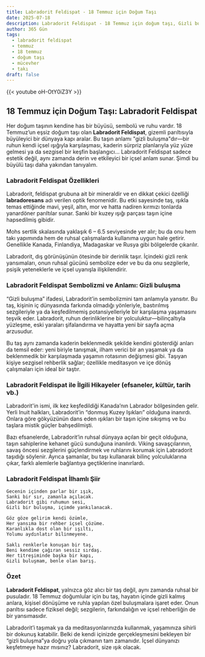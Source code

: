 ```yaml
---
title: Labradorit Feldispat - 18 Temmuz için Doğum Taşı
date: 2025-07-18
description: Labradorit Feldispat - 18 Temmuz için doğum taşı, Gizli buluşma sembolü. Bu özel taşın derin anlamını öğrenin.
author: 365 Gün
tags:
  - labradorit feldispat
  - temmuz
  - 18 temmuz
  - doğum taşı
  - mücevher
  - takı
draft: false
---
```


{{< youtube oH-OtY0iZ3Y >}}

## 18 Temmuz için Doğum Taşı: Labradorit Feldispat

Her doğum taşının kendine has bir büyüsü, sembolü ve ruhu vardır. 18 Temmuz’un eşsiz doğum taşı olan **Labradorit Feldispat**, gizemli parıltısıyla büyüleyici bir dünyaya kapı aralar. Bu taşın anlamı "gizli buluşma"dır—bir ruhun kendi içsel ışığıyla karşılaşması, kaderin sürpriz planlarıyla yüz yüze gelmesi ya da sezgisel bir keşfin başlangıcı... Labradorit Feldispat sadece estetik değil, aynı zamanda derin ve etkileyici bir içsel anlam sunar. Şimdi bu büyülü taşı daha yakından tanıyalım.

### Labradorit Feldispat Özellikleri

Labradorit, feldispat grubuna ait bir mineraldir ve en dikkat çekici özelliği **labradoresans** adı verilen optik fenomenidir. Bu etki sayesinde taş, ışıkla temas ettiğinde mavi, yeşil, altın, mor ve hatta nadiren kırmızı tonlarda yanardöner parıltılar sunar. Sanki bir kuzey ışığı parçası taşın içine hapsedilmiş gibidir.

Mohs sertlik skalasında yaklaşık 6 – 6.5 seviyesinde yer alır; bu da onu hem takı yapımında hem de ruhsal çalışmalarda kullanıma uygun hale getirir. Genellikle Kanada, Finlandiya, Madagaskar ve Rusya gibi bölgelerde çıkarılır.

Labradorit, dış görünüşünün ötesinde bir derinlik taşır. İçindeki gizli renk yansımaları, onun ruhsal gücünü sembolize eder ve bu da onu sezgilerle, psişik yeteneklerle ve içsel uyanışla ilişkilendirir.

### Labradorit Feldispat Sembolizmi ve Anlamı: Gizli buluşma

“Gizli buluşma” ifadesi, Labradorit’in sembolizmini tam anlamıyla yansıtır. Bu taş, kişinin iç dünyasında farkında olmadığı yönleriyle, bastırılmış sezgileriyle ya da keşfedilmemiş potansiyelleriyle bir karşılaşma yaşamasını teşvik eder. Labradorit, ruhun derinliklerine bir yolculuktur—bilinçaltıyla yüzleşme, eski yaraları şifalandırma ve hayatta yeni bir sayfa açma arzusudur.

Bu taş aynı zamanda kaderin beklenmedik şekilde kendini gösterdiği anları da temsil eder: yeni biriyle tanışmak, ilham verici bir an yaşamak ya da beklenmedik bir karşılaşmada yaşamın rotasının değişmesi gibi. Taşıyan kişiye sezgisel rehberlik sağlar; özellikle meditasyon ve içe dönüş çalışmaları için ideal bir taştır.

### Labradorit Feldispat ile İlgili Hikayeler (efsaneler, kültür, tarih vb.)

Labradorit'in ismi, ilk kez keşfedildiği Kanada’nın Labrador bölgesinden gelir. Yerli Inuit halkları, Labradorit’in “donmuş Kuzey Işıkları” olduğuna inanırdı. Onlara göre gökyüzünün dans eden ışıkları bir taşın içine sıkışmış ve bu taşlara mistik güçler bahşedilmişti.

Bazı efsanelerde, Labradorit’in ruhsal dünyaya açılan bir geçit olduğuna, taşın sahiplerine kehanet gücü sunduğuna inanılırdı. Viking savaşçılarının, savaş öncesi sezgilerini güçlendirmek ve ruhlarını korumak için Labradorit taşıdığı söylenir. Ayrıca şamanlar, bu taşı kullanarak bilinç yolculuklarına çıkar, farklı alemlerle bağlantıya geçtiklerine inanırlardı.

### Labradorit Feldispat İlhamlı Şiir

```
Gecenin içinden parlar bir ışık,  
Sanki bir sır, zamanla açılacak.  
Labradorit gibi ruhumun sesi,  
Gizli bir buluşma, içimde yankılanacak.

Göz göze gelirim kendi özümle,  
Her yansıma bir rehber içsel çözüme.  
Karanlıkla dost olan bir ışıltı,  
Yolumu aydınlatır bilinmeyene.

Saklı renklerle konuşan bir taş,  
Beni kendime çağıran sessiz sırdaş.  
Her titreşiminde başka bir kapı,  
Gizli buluşmam, benle olan barış.
```

### Özet

**Labradorit Feldispat**, yalnızca göz alıcı bir taş değil, aynı zamanda ruhsal bir pusuladır. 18 Temmuz doğumlular için bu taş, hayatın içinde gizli kalmış anlara, kişisel dönüşüme ve ruhla yapılan özel buluşmalara işaret eder. Onun parıltısı sadece fiziksel değil; sezgilerin, farkındalığın ve içsel rehberliğin de bir yansımasıdır.

Labradorit’i taşımak ya da meditasyonlarınızda kullanmak, yaşamınıza sihirli bir dokunuş katabilir. Belki de kendi içinizde gerçekleşmesini bekleyen bir “gizli buluşma”ya doğru yola çıkmanın tam zamanıdır. İçsel dünyanızı keşfetmeye hazır mısınız? Labradorit, size ışık olacak.